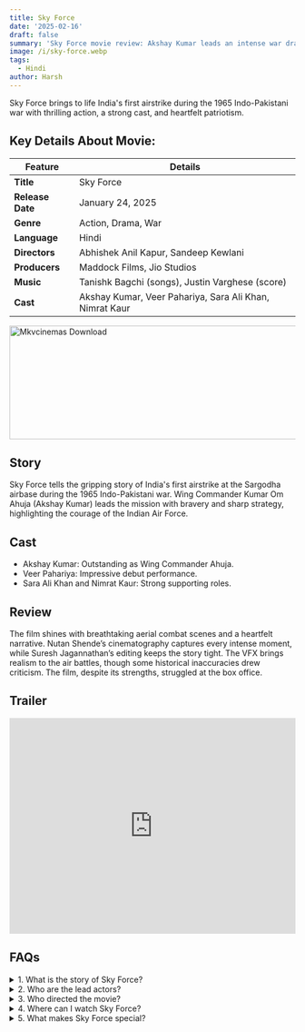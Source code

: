 ```yaml
---
title: Sky Force
date: '2025-02-16'
draft: false
summary: 'Sky Force movie review: Akshay Kumar leads an intense war drama on India's 1965 airstrike. Story, cast, review, and more.'
image: /i/sky-force.webp
tags:
  - Hindi
author: Harsh
---
```


Sky Force brings to life India's first airstrike during the 1965 Indo-Pakistani war with thrilling action, a strong cast, and heartfelt patriotism.

## Key Details About Movie:

| **Feature**      | **Details**                                             |
| ---------------- | ------------------------------------------------------- |
| **Title**        | Sky Force                                               |
| **Release Date** | January 24, 2025                                        |
| **Genre**        | Action, Drama, War                                      |
| **Language**     | Hindi                                                   |
| **Directors**    | Abhishek Anil Kapur, Sandeep Kewlani                    |
| **Producers**    | Maddock Films, Jio Studios                              |
| **Music**        | Tanishk Bagchi (songs), Justin Varghese (score)         |
| **Cast**         | Akshay Kumar, Veer Pahariya, Sara Ali Khan, Nimrat Kaur |

<a href="https://www.profitablecpmrate.com/zht8552qct?key=dd3a0d3c76c4f58956dd24d2605f1413">
  <img src="/mkvcinemas-btn.webp" alt="Mkvcinemas Download" width="600" height="200" loading="lazy">
</a>

## Story

Sky Force tells the gripping story of India's first airstrike at the Sargodha airbase during the 1965 Indo-Pakistani war. Wing Commander Kumar Om Ahuja (Akshay Kumar) leads the mission with bravery and sharp strategy, highlighting the courage of the Indian Air Force.

## Cast

- Akshay Kumar: Outstanding as Wing Commander Ahuja.
- Veer Pahariya: Impressive debut performance.
- Sara Ali Khan and Nimrat Kaur: Strong supporting roles.

## Review

The film shines with breathtaking aerial combat scenes and a heartfelt narrative. Nutan Shende’s cinematography captures every intense moment, while Suresh Jagannathan’s editing keeps the story tight. The VFX brings realism to the air battles, though some historical inaccuracies drew criticism. The film, despite its strengths, struggled at the box office.

## Trailer

<iframe width="100%" height="380" src="https://www.youtube.com/embed/CgruxokrhjQ" title={title} frameborder="0" allow="accelerometer; autoplay; clipboard-write; encrypted-media; gyroscope; picture-in-picture; web-share" referrerpolicy="strict-origin-when-cross-origin" allowfullscreen loading="lazy"></iframe>

## FAQs

<details>
  <summary>1. What is the story of Sky Force?</summary>
  <p>It’s about India’s first airstrike during the 1965 Indo-Pak war.</p>
</details>

<details>
  <summary>2. Who are the lead actors?</summary>
  <p>Akshay Kumar, Veer Pahariya, Sara Ali Khan, Nimrat Kaur.</p>
</details>

<details>
  <summary>3. Who directed the movie?</summary>
  <p>Abhishek Anil Kapur and Sandeep Kewlani.</p>
</details>

<details>
  <summary>4. Where can I watch Sky Force?</summary>
  <p>It will stream on JioCinema after its theatrical run.</p>
</details>

<details>
  <summary>5. What makes Sky Force special?</summary>
  <p>Its portrayal of Indian Air Force bravery and thrilling aerial scenes.</p>
</details>
